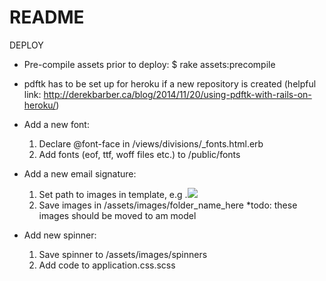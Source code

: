 # README

DEPLOY

- Pre-compile assets prior to deploy: $ rake assets:precompile

- pdftk has to be set up for heroku if a new repository is created (helpful link: http://derekbarber.ca/blog/2014/11/20/using-pdftk-with-rails-on-heroku/)

- Add a new font: 
	1) Declare @font-face in /views/divisions/_fonts.html.erb 
	2) Add fonts (eof, ttf, woff files etc.) to /public/fonts

- Add a new email signature:
	1) Set path to images in template, e.g .<img src="/assets/airschool_43_email_sig/url.png">
	2) Save images in /assets/images/folder_name_here
	*todo: these images should be moved to am model

- Add new spinner:
	1) Save spinner to /assets/images/spinners
	2) Add code to application.css.scss

